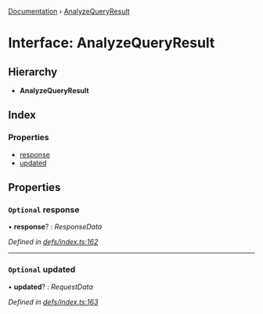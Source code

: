[Documentation](../README.md) › [AnalyzeQueryResult](analyzequeryresult.md)

# Interface: AnalyzeQueryResult

## Hierarchy

* **AnalyzeQueryResult**

## Index

### Properties

* [response](analyzequeryresult.md#optional-response)
* [updated](analyzequeryresult.md#optional-updated)

## Properties

### `Optional` response

• **response**? : *ResponseData*

*Defined in [defs/index.ts:162](https://github.com/badbatch/graphql-box/blob/313a3bd/packages/cache-manager/src/defs/index.ts#L162)*

___

### `Optional` updated

• **updated**? : *RequestData*

*Defined in [defs/index.ts:163](https://github.com/badbatch/graphql-box/blob/313a3bd/packages/cache-manager/src/defs/index.ts#L163)*
